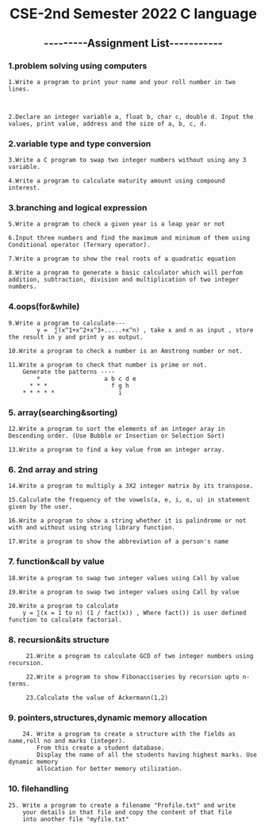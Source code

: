 <h1 align="center">CSE-2nd Semester 2022 C language</h1>
<h2 align = "center">---------Assignment List-----------</h2>
<h3 align="left">1.problem solving using computers</h3>

    1.Write a program to print your name and your roll number in two lines.

    

    2.Declare an integer variable a, float b, char c, double d. Input the values, print value, address and the size of a, b, c, d.

<h3 align="left">2.variable type and type conversion</h3>

    3.Write a C program to swap two integer numbers without using any 3 variable.

    4.Write a program to calculate maturity amount using compound interest.

<h3 align="left">3.branching and logical expression</h3>

    5.Write a program to check a given year is a leap year or not

    6.Input three numbers and find the maximum and minimum of them using Conditional operator (Ternary operator).

    7.Write a program to show the real roots of a quadratic equation

    8.Write a program to generate a basic calculator which will perfom addition, subtraction, division and multiplication of two integer numbers.

<h3 align="left">4.oops(for&while)</h3>

    9.Write a program to calculate---
            y =  ∑(x^1+x^2+x^3+.....+x^n) , take x and n as input , store the result in y and print y as output.

    10.Write a program to check a number is an Amstrong number or not.

    11.Write a program to check that number is prime or not. 
        Generate the patterns ----
            *                  a b c d e                
          * * *                  f g h       
        * * * * *                  i   

<h3 align="left">5. array(searching&sorting)</h3>

    12.Write a program to sort the elements of an integer aray in Descending order. (Use Bubble or Insertion or Selection Sort)

    13.Write a program to find a key value from an integer array. 

<h3 align="left">6. 2nd array and string</h3>

    14.Write a program to multiply a 3X2 integer matrix by its transpose.

    15.Calculate the frequency of the vowels(a, e, i, o, u) in statement given by the user.

    16.Write a program to show a string whether it is palindrome or not with and without using string library function.

    17.Write a program to show the abbreviation of a person's name

<h3 align="left">7. function&call by value</h3>

    18.Write a program to swap two integer values using Call by value

    19.Write a program to swap two integer values using Call by value

    20.Write a program to calculate 
        y = ∑(x = 1 to n) (1 / fact(x)) , Where fact()) is user defined function to calculate factorial. 

<h3 align="left">8. recursion&its structure</h3>

         21.Write a program to calculate GCD of two integer numbers using recursion.

         22.Write a program to show Fibonacciseries by recursion upto n-terms. 
         
         23.Calculate the value of Ackermann(1,2)

<h3 align="left">9. pointers,structures,dynamic memory allocation</h3>

        24. Write a program to create a structure with the fields as name,roll no and marks (integer).
            From this create a student database.
            Display the name of all the students having highest marks. Use dynamic memory 
            allocation for better memory utilization. 

<h3 align="left">10. filehandling</h3>

    25. Write a program to create a filename "Profile.txt" and write
        your details in that file and copy the content of that file 
        into another file "myfile.txt"